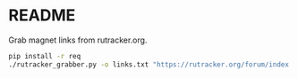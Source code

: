 # README

Grab magnet links from rutracker.org.

```bash
pip install -r req
./rutracker_grabber.py -o links.txt "https://rutracker.org/forum/index.php?c=19"
```
